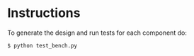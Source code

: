 # Instructions

To generate the design and run tests for each component do:

```bash
$ python test_bench.py
```